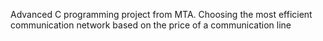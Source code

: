 Advanced C programming project from MTA. 
Choosing the most efficient communication network based on the price of a communication line
